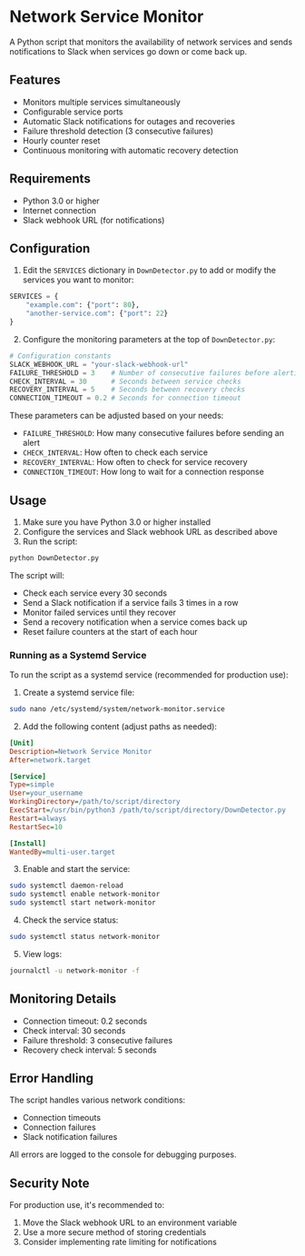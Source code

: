 # Network Service Monitor  

A Python script that monitors the availability of network services and sends notifications to Slack when services go down or come back up.

## Features

- Monitors multiple services simultaneously
- Configurable service ports
- Automatic Slack notifications for outages and recoveries
- Failure threshold detection (3 consecutive failures)
- Hourly counter reset
- Continuous monitoring with automatic recovery detection

## Requirements

- Python 3.0 or higher
- Internet connection
- Slack webhook URL (for notifications)

## Configuration

1. Edit the `SERVICES` dictionary in `DownDetector.py` to add or modify the services you want to monitor:
```python
SERVICES = {
    "example.com": {"port": 80},
    "another-service.com": {"port": 22}
}
```

2. Configure the monitoring parameters at the top of `DownDetector.py`:
```python
# Configuration constants
SLACK_WEBHOOK_URL = "your-slack-webhook-url"
FAILURE_THRESHOLD = 3    # Number of consecutive failures before alerting
CHECK_INTERVAL = 30      # Seconds between service checks
RECOVERY_INTERVAL = 5    # Seconds between recovery checks
CONNECTION_TIMEOUT = 0.2 # Seconds for connection timeout
```

These parameters can be adjusted based on your needs:
- `FAILURE_THRESHOLD`: How many consecutive failures before sending an alert
- `CHECK_INTERVAL`: How often to check each service
- `RECOVERY_INTERVAL`: How often to check for service recovery
- `CONNECTION_TIMEOUT`: How long to wait for a connection response

## Usage

1. Make sure you have Python 3.0 or higher installed
2. Configure the services and Slack webhook URL as described above
3. Run the script:
```bash
python DownDetector.py
```

The script will:
- Check each service every 30 seconds
- Send a Slack notification if a service fails 3 times in a row
- Monitor failed services until they recover
- Send a recovery notification when a service comes back up
- Reset failure counters at the start of each hour

### Running as a Systemd Service

To run the script as a systemd service (recommended for production use):

1. Create a systemd service file:
```bash
sudo nano /etc/systemd/system/network-monitor.service
```

2. Add the following content (adjust paths as needed):
```ini
[Unit]
Description=Network Service Monitor
After=network.target

[Service]
Type=simple
User=your_username
WorkingDirectory=/path/to/script/directory
ExecStart=/usr/bin/python3 /path/to/script/directory/DownDetector.py
Restart=always
RestartSec=10

[Install]
WantedBy=multi-user.target
```

3. Enable and start the service:
```bash
sudo systemctl daemon-reload
sudo systemctl enable network-monitor
sudo systemctl start network-monitor
```

4. Check the service status:
```bash
sudo systemctl status network-monitor
```

5. View logs:
```bash
journalctl -u network-monitor -f
```

## Monitoring Details

- Connection timeout: 0.2 seconds
- Check interval: 30 seconds
- Failure threshold: 3 consecutive failures
- Recovery check interval: 5 seconds

## Error Handling

The script handles various network conditions:
- Connection timeouts
- Connection failures
- Slack notification failures

All errors are logged to the console for debugging purposes.

## Security Note

For production use, it's recommended to:
1. Move the Slack webhook URL to an environment variable
2. Use a more secure method of storing credentials
3. Consider implementing rate limiting for notifications
